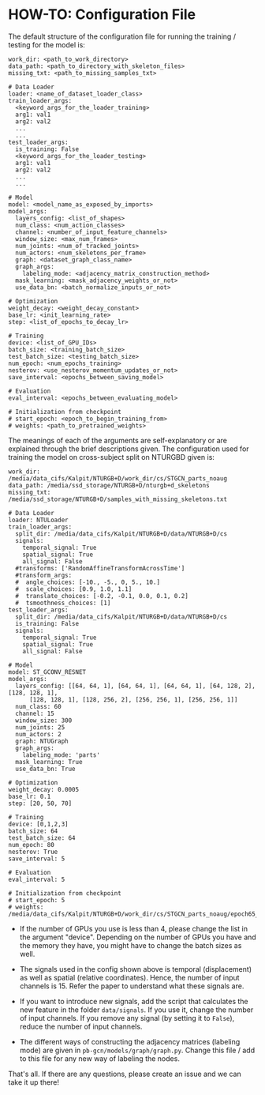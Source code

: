 # HOW-TO: Configuration File

The default structure of the configuration file for running the
training / testing for the model is:

```
work_dir: <path_to_work_directory>
data_path: <path_to_directory_with_skeleton_files>
missing_txt: <path_to_missing_samples_txt>

# Data Loader
loader: <name_of_dataset_loader_class>
train_loader_args:
  <keyword_args_for_the_loader_training>
  arg1: val1
  arg2: val2
  ...
  ...
test_loader_args:
  is_training: False
  <keyword_args_for_the_loader_testing>
  arg1: val1
  arg2: val2
  ...
  ...

# Model
model: <model_name_as_exposed_by_imports>
model_args:
  layers_config: <list_of_shapes>
  num_class: <num_action_classes>
  channel: <number_of_input_feature_channels>
  window_size: <max_num_frames>
  num_joints: <num_of_tracked_joints>
  num_actors: <num_skeletons_per_frame>
  graph: <dataset_graph_class_name>
  graph_args:
    labeling_mode: <adjacency_matrix_construction_method>
  mask_learning: <mask_adjacency_weights_or_not>
  use_data_bn: <batch_normalize_inputs_or_not>

# Optimization
weight_decay: <weight_decay_constant>
base_lr: <init_learning_rate>
step: <list_of_epochs_to_decay_lr>

# Training
device: <list_of_GPU_IDs>
batch_size: <training_batch_size>
test_batch_size: <testing_batch_size>
num_epoch: <num_epochs_training>
nesterov: <use_nesterov_momentum_updates_or_not>
save_interval: <epochs_between_saving_model>

# Evaluation
eval_interval: <epochs_between_evaluating_model>

# Initialization from checkpoint
# start_epoch: <epoch_to_begin_training_from>
# weights: <path_to_pretrained_weights>
```

The meanings of each of the arguments are self-explanatory or are explained
through the brief descriptions given. The configuration used for training
the model on cross-subject split on NTURGBD given is:

```
work_dir: /media/data_cifs/Kalpit/NTURGB+D/work_dir/cs/STGCN_parts_noaug
data_path: /media/ssd_storage/NTURGB+D/nturgb+d_skeletons
missing_txt: /media/ssd_storage/NTURGB+D/samples_with_missing_skeletons.txt

# Data Loader
loader: NTULoader
train_loader_args:
  split_dir: /media/data_cifs/Kalpit/NTURGB+D/data/NTURGB+D/cs
  signals:
    temporal_signal: True
    spatial_signal: True
    all_signal: False
  #transforms: ['RandomAffineTransformAcrossTime']
  #transform_args:
  #  angle_choices: [-10., -5., 0, 5., 10.]
  #  scale_choices: [0.9, 1.0, 1.1]
  #  translate_choices: [-0.2, -0.1, 0.0, 0.1, 0.2]
  #  tsmoothness_choices: [1]
test_loader_args:
  split_dir: /media/data_cifs/Kalpit/NTURGB+D/data/NTURGB+D/cs
  is_training: False
  signals:
    temporal_signal: True
    spatial_signal: True
    all_signal: False

# Model
model: ST_GCONV_RESNET
model_args:
  layers_config: [[64, 64, 1], [64, 64, 1], [64, 64, 1], [64, 128, 2], [128, 128, 1], 
      [128, 128, 1], [128, 256, 2], [256, 256, 1], [256, 256, 1]]
  num_class: 60
  channel: 15
  window_size: 300
  num_joints: 25
  num_actors: 2
  graph: NTUGraph
  graph_args:
    labeling_mode: 'parts'
  mask_learning: True
  use_data_bn: True

# Optimization
weight_decay: 0.0005
base_lr: 0.1
step: [20, 50, 70]

# Training
device: [0,1,2,3]
batch_size: 64
test_batch_size: 64
num_epoch: 80
nesterov: True
save_interval: 5

# Evaluation
eval_interval: 5

# Initialization from checkpoint
# start_epoch: 5
# weights: /media/data_cifs/Kalpit/NTURGB+D/work_dir/cs/STGCN_parts_noaug/epoch65_model.pt
```

* If the number of GPUs you use is less than 4, please change the list in
the argument "device". Depending on the number of GPUs you have and the
memory they have, you might have to change the batch sizes as well.

* The signals used in the config shown above is temporal (displacement) as
well as spatial (relative coordinates). Hence, the number of input channels
is 15. Refer the paper to understand what these signals are.

* If you want to introduce new signals, add the script that calculates the
new feature in the folder `data/signals`. If you use it, change the number
of input channels. If you remove any signal (by setting it to `False`),
reduce the number of input channels.

* The different ways of constructing the adjacency matrices (labeling mode)
are given in `pb-gcn/models/graph/graph.py`. Change this file / add to this
file for any new way of labeling the nodes.

That's all. If there are any questions, please create an issue and we can
take it up there!
